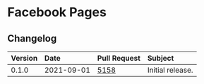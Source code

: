 # Facebook Pages

## Changelog

| Version | Date       | Pull Request | Subject |
| :------ | :--------  | :-----       | :------ |
| 0.1.0   | 2021-09-01 | [5158](https://github.com/airbytehq/airbyte/pull/5158) | Initial release. |
